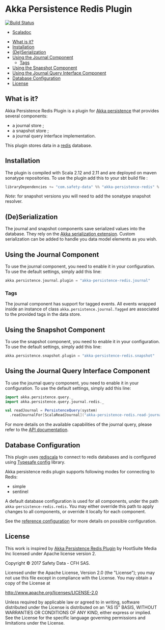 # Akka Persistence Redis Plugin
[![Build Status](https://travis-ci.org/safety-data/akka-persistence-redis.svg?branch=master)](https://travis-ci.org/safety-data/akka-persistence-redis)

- [Scaladoc](https://safety-data.github.io/akka-persistence-redis/latest/api/index.html)
<!-- START doctoc generated TOC please keep comment here to allow auto update -->
<!-- DON'T EDIT THIS SECTION, INSTEAD RE-RUN doctoc TO UPDATE -->


- [What is it?](#what-is-it)
- [Installation](#installation)
- [(De)Serialization](#deserialization)
- [Using the Journal Component](#using-the-journal-component)
  - [Tags](#tags)
- [Using the Snapshot Component](#using-the-snapshot-component)
- [Using the Journal Query Interface Component](#using-the-journal-query-interface-component)
- [Database Configuration](#database-configuration)
- [License](#license)

<!-- END doctoc generated TOC please keep comment here to allow auto update -->

## What is it?

Akka Persistence Redis Plugin is a plugin for [Akka persistence](http://doc.akka.io/docs/akka/2.4/scala/persistence.html) that provides several components:
 - a journal store ;
 - a snapshot store ;
 - a journal query interface implementation.

This plugin stores data in a [redis](https://redis.io) database.

## Installation

The plugin is compiled with Scala 2.12 and 2.11 and are deployed on maven sonatype repositories.
To use the plugin add this to your sbt build file :

```scala
libraryDependencies += "com.safety-data" %% "akka-persistence-redis" % "0.4.1"
```

_Note_: for snapshot versions you will need to add the sonatype snapshot resolver.

## (De)Serialization

The journal and snapshot components save serialized values into the database.
They rely on the [Akka serialization extension](http://doc.akka.io/docs/akka/2.4/scala/serialization.html).
Custom serialization can be added to handle you data model elements as you wish.

## Using the Journal Component

To use the journal component, you need to enable it in your configuration. To use the default settings, simply add this line:

```scala
akka.persistence.journal.plugin = "akka-persistence-redis.journal"
```

### Tags

The journal component has support for tagged events.
All events wrapped inside an instance of class `akka.persistence.journal.Tagged` are associated to the provided tags in the data store.

## Using the Snapshot Component

To use the snapshot component, you need to enable it in your configuration. To use the default settings, simply add this line:

```scala
akka.persistence.snapshot.plugin = "akka-persistence-redis.snapshot"
```

## Using the Journal Query Interface Component

To use the journal query component, you need to enable it in your configuration. To use the default settings, simply add this line:

```scala
import akka.persistence.query._
import akka.persistence.query.journal.redis._

val readJournal = PersistenceQuery(system)
  .readJournalFor[ScalaReadJournal]("akka-persistence-redis.read-journal")
```

For more details on the available capabilities of the journal query, please refer to the [API documentation](https://safety-data.github.io/akka-persistence-redis/latest/api/akka/persistence/query/journal/redis/ScalaReadJournal.html).

## Database Configuration

This plugin uses [rediscala](https://github.com/Ma27/rediscala) to connect to redis databases and is configured using [Typesafe config](https://github.com/typesafehub/config/) library.

Akka persistence redis plugin supports following modes for connecting to Redis:
 - simple
 - sentinel

A default database configuration is used for all components, under the path `akka-persistence-redis.redis`. You may either override this path to apply changes to all components, or override it locally for each component.

See the [reference configuration](src/main/resources/reference.conf) for more details on possible configuration.

## License

This work is inspired by [Akka Persistence Redis Plugin](https://github.com/hootsuite/akka-persistence-redis) by HootSuite Media Inc licensed under Apache license version 2.

Copyright © 2017 Safety Data - CFH SAS.

Licensed under the Apache License, Version 2.0 (the "License");
you may not use this file except in compliance with the License.
You may obtain a copy of the License at

   http://www.apache.org/licenses/LICENSE-2.0

Unless required by applicable law or agreed to in writing, software
distributed under the License is distributed on an "AS IS" BASIS,
WITHOUT WARRANTIES OR CONDITIONS OF ANY KIND, either express or implied.
See the License for the specific language governing permissions and
limitations under the License.
